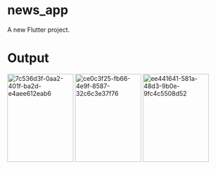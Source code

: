 # news_app

A new Flutter project.

# Output
<img src="https://github.com/user-attachments/assets/1e1d56ea-b457-4022-bd0d-d16732ef8fc7" alt="7c536d3f-0aa2-401f-ba2d-e4aee612eab6" width="150" height="200">

<img src="https://github.com/user-attachments/assets/7e2930ba-f962-4127-b111-fe9ae8e472f9" alt="ce0c3f25-fb66-4e9f-8587-32c6c3e37f76" width="150" height="200">

<img src="https://github.com/user-attachments/assets/d81f4f68-31b8-4cb6-89ac-f79c30073bdc" alt="ee441641-581a-48d3-9b0e-9fc4c5508d52" width="150" height="200">
